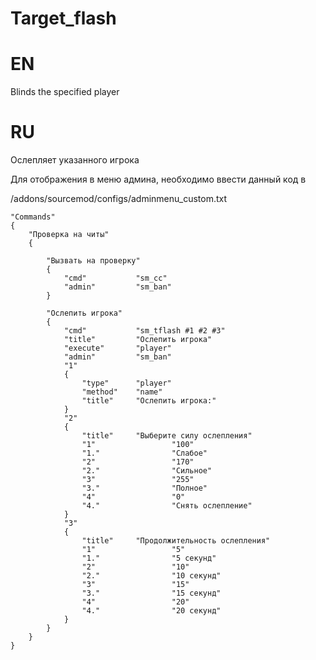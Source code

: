 # Target_flash

# EN
Blinds the specified player

# RU
Ослепляет указанного игрока

Для отображения в меню админа, необходимо ввести данный код в

/addons/sourcemod/configs/adminmenu_custom.txt

```
"Commands"
{
	"Проверка на читы"
	{
	
		"Вызвать на проверку"
		{
			"cmd"           "sm_cc"
			"admin"			"sm_ban"
		}
		
		"Ослепить игрока"
		{
			"cmd"           "sm_tflash #1 #2 #3"
			"title"			"Ослепить игрока"
			"execute"		"player"
			"admin"			"sm_ban"
			"1"
			{
				"type" 		"player"
				"method"	"name"
				"title"		"Ослепить игрока:"
			}
			"2"
			{
				"title"		"Выберите силу ослепления"
				"1"					"100"
				"1."				"Слабое"
				"2"					"170"
				"2."				"Сильное"
				"3"					"255"
				"3."				"Полное"
				"4"					"0"
				"4." 				"Снять ослепление"
			}
			"3"
			{
				"title"		"Продолжительность ослепления"
				"1"					"5"
				"1."				"5 секунд"
				"2"					"10"
				"2."				"10 секунд"
				"3"					"15"
				"3."				"15 секунд"
				"4"					"20"
				"4." 				"20 секунд"
			}
		}
	}
}
```

